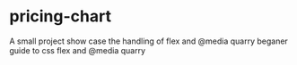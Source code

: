 # pricing-chart
A small project show case the handling of  flex and @media quarry 
beganer guide to css flex and @media quarry
